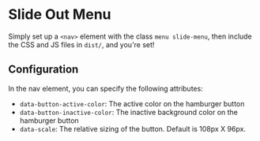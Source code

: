 Slide Out Menu
================

Simply set up a `<nav>` element with the class `menu slide-menu`, then include the CSS and JS files in `dist/`, and you're set!

## Configuration

In the nav element, you can specify the following attributes:

- `data-button-active-color`: The active color on the hamburger button
- `data-button-inactive-color`: The inactive background color on the hamburger button
- `data-scale`: The relative sizing of the button. Default is 108px X 96px.

